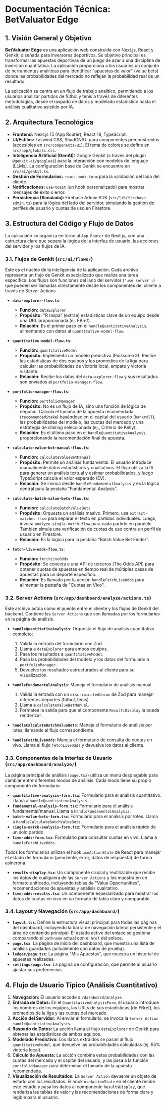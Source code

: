 # Documentación Técnica: BetValuator Edge

## 1. Visión General y Objetivo

**BetValuator Edge** es una aplicación web construida con Next.js, React y Genkit, diseñada para inversores deportivos. Su objetivo principal es transformar las apuestas deportivas de un juego de azar a una disciplina de inversión cuantitativa. La aplicación proporciona a los usuarios un conjunto de herramientas analíticas para identificar "apuestas de valor" (value bets) donde las probabilidades del mercado no reflejan la probabilidad real de un resultado.

La aplicación se centra en un flujo de trabajo analítico, permitiendo a los usuarios analizar partidos de fútbol y tenis a través de diferentes metodologías, desde el raspado de datos y modelado estadístico hasta el análisis cualitativo asistido por IA.

## 2. Arquitectura Tecnológica

- **Frontend:** Next.js 15 (App Router), React 18, TypeScript.
- **UI/Estilos:** Tailwind CSS, ShadCN/UI para componentes preconstruidos (accesibles en `src/components/ui`). El tema de colores se define en `src/app/globals.css`.
- **Inteligencia Artificial (GenAI):** Google Genkit (a través del plugin `@genkit-ai/googleai`) para la interacción con modelos de lenguaje (LLMs). La configuración base de Genkit se encuentra en `src/ai/genkit.ts`.
- **Gestión de Formularios:** `react-hook-form` para la validación del lado del cliente.
- **Notificaciones:** `use-toast` (un hook personalizado) para mostrar mensajes de éxito o error.
- **Persistencia (Simulada):** Firebase Admin SDK (`src/lib/firebase-admin.ts`) para la lógica del lado del servidor, simulando la gestión de perfiles de usuario y cuotas de uso en Firestore.

## 3. Estructura del Código y Flujo de Datos

La aplicación se organiza en torno al `App Router` de Next.js, con una estructura clara que separa la lógica de la interfaz de usuario, las acciones del servidor y los flujos de IA.

### 3.1. Flujos de Genkit (`src/ai/flows/`)

Este es el núcleo de la inteligencia de la aplicación. Cada archivo representa un flujo de Genkit especializado que realiza una tarea específica. Los flujos son funciones del lado del servidor (`'use server';`) que pueden ser llamadas directamente desde los componentes del cliente a través de Server Actions.

- **`data-explorer-flow.ts`**:
  - **Función:** `dataExplorer`
  - **Propósito:** "R raspa" (extrae) estadísticas clave de un equipo desde una URL proporcionada (ej. FBref).
  - **Relación:** Es el primer paso en el `handleQuantitativeAnalysis`, alimentando con datos al `quantitative-model-flow`.

- **`quantitative-model-flow.ts`**:
  - **Función:** `quantitativeModel`
  - **Propósito:** Implementa un modelo predictivo (Poisson-xG). Recibe las estadísticas de dos equipos y los promedios de la liga para calcular las probabilidades de victoria local, empate y victoria visitante.
  - **Relación:** Recibe los datos del `data-explorer-flow` y sus resultados son enviados al `portfolio-manager-flow`.

- **`portfolio-manager-flow.ts`**:
  - **Función:** `portfolioManager`
  - **Propósito:** No es un flujo de IA, sino una función de lógica de negocio. Calcula el tamaño de la apuesta recomendada (`recommendedStake`) basándose en el capital del usuario (`bankroll`), las probabilidades del modelo, las cuotas del mercado y una estrategia de *staking* seleccionada (ej., Criterio de Kelly).
  - **Relación:** Es el último paso en el `handleQuantitativeAnalysis`, proporcionando la recomendación final de apuesta.

- **`calculate-value-bet-manual-flow.ts`**:
  - **Función:** `calculateValueBetManual`
  - **Propósito:** Permite un análisis fundamental. El usuario introduce manualmente datos estadísticos y cualitativos. El flujo utiliza la IA para generar un análisis textual y estimar probabilidades, y luego TypeScript calcula el valor esperado (EV).
  - **Relación:** Se invoca desde `handleFundamentalAnalysis` y es la lógica central para la pestaña "Fundamental Analysis".

- **`calculate-batch-value-bets-flow.ts`**:
  - **Función:** `calculateBatchValueBets`
  - **Propósito:** Orquesta un análisis masivo. Primero, usa `extract-matches-flow` para separar el texto en partidos individuales. Luego, invoca `analyze-single-match-flow` para cada partido en paralelo. También simula una verificación de cuotas de uso contra un perfil de usuario en Firestore.
  - **Relación:** Es la lógica para la pestaña "Batch Value Bet Finder".

- **`fetch-live-odds-flow.ts`**:
  - **Función:** `fetchLiveOdds`
  - **Propósito:** Se conecta a una API de terceros (The Odds API) para obtener cuotas de apuestas en tiempo real de múltiples casas de apuestas para un deporte específico.
  - **Relación:** Es llamado por la acción `handleFetchLiveOdds` para alimentar la pestaña de "Cuotas en Vivo".

### 3.2. Server Actions (`src/app/dashboard/analyze/actions.ts`)

Este archivo actúa como el puente entre el cliente y los flujos de Genkit del backend. Contiene las `Server Actions` que son llamadas por los formularios en la página de análisis.

- **`handleQuantitativeAnalysis`**: Orquesta el flujo de análisis cuantitativo completo:
  1.  Valida la entrada del formulario con Zod.
  2.  Llama a `dataExplorer` para ambos equipos.
  3.  Pasa los resultados a `quantitativeModel`.
  4.  Pasa las probabilidades del modelo y los datos del formulario a `portfolioManager`.
  5.  Devuelve los resultados estructurados al cliente para su visualización.

- **`handleFundamentalAnalysis`**: Maneja el formulario de análisis manual.
  1.  Valida la entrada con un `discriminatedUnion` de Zod para manejar diferentes deportes (fútbol, tenis).
  2.  Llama a `calculateValueBetManual`.
  3.  Formatea la salida para que el componente `ResultsDisplay` la pueda renderizar.

- **`handleCalculateBatchValueBets`**: Maneja el formulario de análisis por lotes, llamando al flujo correspondiente.

- **`handleFetchLiveOdds`**: Maneja el formulario de consulta de cuotas en vivo. Llama al flujo `fetchLiveOdds` y devuelve los datos al cliente.

### 3.3. Componentes de la Interfaz de Usuario (`src/app/dashboard/analyze/`)

La página principal de análisis (`page.tsx`) utiliza un menú desplegable para cambiar entre diferentes modos de análisis. Cada modo tiene su propio componente de formulario:

- **`quantitative-analysis-form.tsx`**: Formulario para el análisis cuantitativo. Llama a `handleQuantitativeAnalysis`.
- **`fundamental-analysis-form.tsx`**: Formulario para el análisis fundamental/manual. Llama a `handleFundamentalAnalysis`.
- **`batch-value-bets-form.tsx`**: Formulario para el análisis por lotes. Llama a `handleCalculateBatchValueBets`.
- **`single-match-analysis-form.tsx`**: Formulario para el análisis rápido de un solo partido.
- **`live-odds-form.tsx`**: Formulario para consultar cuotas en vivo. Llama a `handleFetchLiveOdds`.

Todos los formularios utilizan el hook `useActionState` de React para manejar el estado del formulario (pendiente, error, datos de respuesta) de forma asíncrona.

- **`results-display.tsx`**: Un componente crucial y reutilizable que recibe los datos de cualquiera de las `Server Actions` y los muestra en un formato unificado, incluyendo tablas de "Value Opportunities", recomendaciones de apuestas y análisis cualitativo.
- **`live-odds-results.tsx`**: Un componente especializado para mostrar los datos de cuotas en vivo en un formato de tabla claro y comparable.

### 3.4. Layout y Navegación (`src/app/dashboard/`)

- **`layout.tsx`**: Define la estructura visual principal para todas las páginas del dashboard, incluyendo la barra de navegación lateral persistente y el área de contenido principal. El estado activo del enlace se gestiona comparando el `pathname` actual con el `href` del enlace.
- **`page.tsx`**: La página de inicio del dashboard, que muestra una lista de análisis guardados (actualmente con datos de prueba).
- **`ledger/page.tsx`**: La página "Mis Apuestas", que muestra un historial de apuestas realizadas.
- **`settings/page.tsx`**: La página de configuración, que permite al usuario ajustar sus preferencias.

## 4. Flujo de Usuario Típico (Análisis Cuantitativo)

1.  **Navegación:** El usuario accede a `/dashboard/analyze`.
2.  **Entrada de Datos:** En el `QuantitativeAnalysisForm`, el usuario introduce los nombres de los equipos, las URLs de sus estadísticas (de FBref), los promedios de la liga y las cuotas del mercado.
3.  **Acción del Servidor:** Al enviar el formulario, se invoca la `Server Action` `handleQuantitativeAnalysis`.
4.  **Raspado de Datos:** La acción llama al flujo `dataExplorer` de Genkit para obtener las estadísticas de ambos equipos.
5.  **Modelado Predictivo:** Los datos extraídos se pasan al flujo `quantitativeModel`, que devuelve las probabilidades calculadas (ej. 55% victoria local).
6.  **Cálculo de Apuesta:** La acción combina estas probabilidades con las cuotas del mercado y el capital del usuario, y las pasa a la función `portfolioManager` para determinar el tamaño de la apuesta recomendada.
7.  **Visualización de Resultados:** La `Server Action` devuelve un objeto de estado con los resultados. El hook `useActionState` en el cliente recibe este estado y pasa los datos al componente `ResultsDisplay`, que renderiza las tablas de valor y las recomendaciones de forma clara y legible para el usuario.
